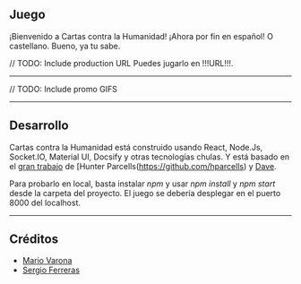 ## Juego
¡Bienvenido a Cartas contra la Humanidad! ¡Ahora por fin en español! O castellano. Bueno, ya tu sabe.

// TODO: Include production URL
Puedes jugarlo en !!!URL!!!.

***

// TODO: Include promo GIFS

***

## Desarrollo

Cartas contra la Humanidad está construido usando React, Node.Js, Socket.IO, Material UI, Docsify y otras tecnologías chulas. Y está basado en el [gran trabajo](https://github.com/hparcells/cards-against-humanity) de [Hunter Parcells(https://github.com/hparcells) y [Dave](https://github.com/imdaveead).

Para probarlo en local, basta instalar _npm_ y usar _npm install_ y _npm start_ desde la carpeta del proyecto. El juego se debería desplegar en el puerto 8000 del localhost.

***

## Créditos
- [Mario Varona](https://github.com/mvarona)
- [Sergio Ferreras](https://github.com/SergioPucela)